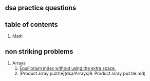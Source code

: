 ## dsa practice questions

## table of contents

1. Math

## non striking problems

1. Arrays
   1. [Equilibrium index without using the extra space.](https://github.com/rangaraju29139/programming-practice/blob/master/dsa/Arrays/3%20Equilibrium%20index.md#problem-description)
   2. [Product array puzzle](dsa/Arrays/8. Product array puzzle.md)
